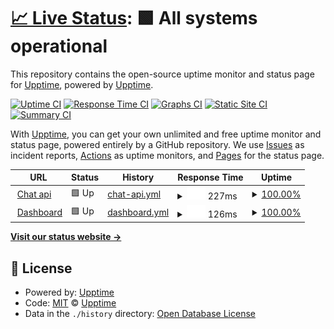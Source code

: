 # [📈 Live Status](https://upptime.github.io/upptime): <!--live status--> **🟩 All systems operational**

This repository contains the open-source uptime monitor and status page for [Upptime](https://upptime.js.org), powered by [Upptime](https://github.com/upptime/upptime).

[![Uptime CI](https://github.com/upptime/upptime/workflows/Uptime%20CI/badge.svg)](https://github.com/upptime/upptime/actions?query=workflow%3A%22Uptime+CI%22)
[![Response Time CI](https://github.com/upptime/upptime/workflows/Response%20Time%20CI/badge.svg)](https://github.com/upptime/upptime/actions?query=workflow%3A%22Response+Time+CI%22)
[![Graphs CI](https://github.com/upptime/upptime/workflows/Graphs%20CI/badge.svg)](https://github.com/upptime/upptime/actions?query=workflow%3A%22Graphs+CI%22)
[![Static Site CI](https://github.com/upptime/upptime/workflows/Static%20Site%20CI/badge.svg)](https://github.com/upptime/upptime/actions?query=workflow%3A%22Static+Site+CI%22)
[![Summary CI](https://github.com/upptime/upptime/workflows/Summary%20CI/badge.svg)](https://github.com/upptime/upptime/actions?query=workflow%3A%22Summary+CI%22)

With [Upptime](https://upptime.js.org), you can get your own unlimited and free uptime monitor and status page, powered entirely by a GitHub repository. We use [Issues](https://github.com/upptime/upptime/issues) as incident reports, [Actions](https://github.com/upptime/upptime/actions) as uptime monitors, and [Pages](https://upptime.github.io/upptime) for the status page.

<!--start: status pages-->
<!-- This summary is generated by Upptime (https://github.com/upptime/upptime) -->
<!-- Do not edit this manually, your changes will be overwritten -->
<!-- prettier-ignore -->
| URL | Status | History | Response Time | Uptime |
| --- | ------ | ------- | ------------- | ------ |
| <img alt="" src="https://favicons.githubusercontent.com/inkpen-chat-api-production.up.railway.app" height="13"> [Chat api](https://inkpen-chat-api-production.up.railway.app/) | 🟩 Up | [chat-api.yml](https://github.com/inkpen-inc/uptime/commits/HEAD/history/chat-api.yml) | <details><summary><img alt="Response time graph" src="./graphs/chat-api/response-time-week.png" height="20"> 227ms</summary><br><a href="https://upptime.github.io/upptime/history/chat-api"><img alt="Response time 227" src="https://img.shields.io/endpoint?url=https%3A%2F%2Fraw.githubusercontent.com%2Finkpen-inc%2Fuptime%2FHEAD%2Fapi%2Fchat-api%2Fresponse-time.json"></a><br><a href="https://upptime.github.io/upptime/history/chat-api"><img alt="24-hour response time 227" src="https://img.shields.io/endpoint?url=https%3A%2F%2Fraw.githubusercontent.com%2Finkpen-inc%2Fuptime%2FHEAD%2Fapi%2Fchat-api%2Fresponse-time-day.json"></a><br><a href="https://upptime.github.io/upptime/history/chat-api"><img alt="7-day response time 227" src="https://img.shields.io/endpoint?url=https%3A%2F%2Fraw.githubusercontent.com%2Finkpen-inc%2Fuptime%2FHEAD%2Fapi%2Fchat-api%2Fresponse-time-week.json"></a><br><a href="https://upptime.github.io/upptime/history/chat-api"><img alt="30-day response time 227" src="https://img.shields.io/endpoint?url=https%3A%2F%2Fraw.githubusercontent.com%2Finkpen-inc%2Fuptime%2FHEAD%2Fapi%2Fchat-api%2Fresponse-time-month.json"></a><br><a href="https://upptime.github.io/upptime/history/chat-api"><img alt="1-year response time 227" src="https://img.shields.io/endpoint?url=https%3A%2F%2Fraw.githubusercontent.com%2Finkpen-inc%2Fuptime%2FHEAD%2Fapi%2Fchat-api%2Fresponse-time-year.json"></a></details> | <details><summary><a href="https://upptime.github.io/upptime/history/chat-api">100.00%</a></summary><a href="https://upptime.github.io/upptime/history/chat-api"><img alt="All-time uptime 100.00%" src="https://img.shields.io/endpoint?url=https%3A%2F%2Fraw.githubusercontent.com%2Finkpen-inc%2Fuptime%2FHEAD%2Fapi%2Fchat-api%2Fuptime.json"></a><br><a href="https://upptime.github.io/upptime/history/chat-api"><img alt="24-hour uptime 100.00%" src="https://img.shields.io/endpoint?url=https%3A%2F%2Fraw.githubusercontent.com%2Finkpen-inc%2Fuptime%2FHEAD%2Fapi%2Fchat-api%2Fuptime-day.json"></a><br><a href="https://upptime.github.io/upptime/history/chat-api"><img alt="7-day uptime 100.00%" src="https://img.shields.io/endpoint?url=https%3A%2F%2Fraw.githubusercontent.com%2Finkpen-inc%2Fuptime%2FHEAD%2Fapi%2Fchat-api%2Fuptime-week.json"></a><br><a href="https://upptime.github.io/upptime/history/chat-api"><img alt="30-day uptime 100.00%" src="https://img.shields.io/endpoint?url=https%3A%2F%2Fraw.githubusercontent.com%2Finkpen-inc%2Fuptime%2FHEAD%2Fapi%2Fchat-api%2Fuptime-month.json"></a><br><a href="https://upptime.github.io/upptime/history/chat-api"><img alt="1-year uptime 100.00%" src="https://img.shields.io/endpoint?url=https%3A%2F%2Fraw.githubusercontent.com%2Finkpen-inc%2Fuptime%2FHEAD%2Fapi%2Fchat-api%2Fuptime-year.json"></a></details>
| <img alt="" src="https://favicons.githubusercontent.com/spring-dream-2197.fly.dev" height="13"> [Dashboard](https://spring-dream-2197.fly.dev) | 🟩 Up | [dashboard.yml](https://github.com/inkpen-inc/uptime/commits/HEAD/history/dashboard.yml) | <details><summary><img alt="Response time graph" src="./graphs/dashboard/response-time-week.png" height="20"> 126ms</summary><br><a href="https://upptime.github.io/upptime/history/dashboard"><img alt="Response time 126" src="https://img.shields.io/endpoint?url=https%3A%2F%2Fraw.githubusercontent.com%2Finkpen-inc%2Fuptime%2FHEAD%2Fapi%2Fdashboard%2Fresponse-time.json"></a><br><a href="https://upptime.github.io/upptime/history/dashboard"><img alt="24-hour response time 126" src="https://img.shields.io/endpoint?url=https%3A%2F%2Fraw.githubusercontent.com%2Finkpen-inc%2Fuptime%2FHEAD%2Fapi%2Fdashboard%2Fresponse-time-day.json"></a><br><a href="https://upptime.github.io/upptime/history/dashboard"><img alt="7-day response time 126" src="https://img.shields.io/endpoint?url=https%3A%2F%2Fraw.githubusercontent.com%2Finkpen-inc%2Fuptime%2FHEAD%2Fapi%2Fdashboard%2Fresponse-time-week.json"></a><br><a href="https://upptime.github.io/upptime/history/dashboard"><img alt="30-day response time 126" src="https://img.shields.io/endpoint?url=https%3A%2F%2Fraw.githubusercontent.com%2Finkpen-inc%2Fuptime%2FHEAD%2Fapi%2Fdashboard%2Fresponse-time-month.json"></a><br><a href="https://upptime.github.io/upptime/history/dashboard"><img alt="1-year response time 126" src="https://img.shields.io/endpoint?url=https%3A%2F%2Fraw.githubusercontent.com%2Finkpen-inc%2Fuptime%2FHEAD%2Fapi%2Fdashboard%2Fresponse-time-year.json"></a></details> | <details><summary><a href="https://upptime.github.io/upptime/history/dashboard">100.00%</a></summary><a href="https://upptime.github.io/upptime/history/dashboard"><img alt="All-time uptime 100.00%" src="https://img.shields.io/endpoint?url=https%3A%2F%2Fraw.githubusercontent.com%2Finkpen-inc%2Fuptime%2FHEAD%2Fapi%2Fdashboard%2Fuptime.json"></a><br><a href="https://upptime.github.io/upptime/history/dashboard"><img alt="24-hour uptime 100.00%" src="https://img.shields.io/endpoint?url=https%3A%2F%2Fraw.githubusercontent.com%2Finkpen-inc%2Fuptime%2FHEAD%2Fapi%2Fdashboard%2Fuptime-day.json"></a><br><a href="https://upptime.github.io/upptime/history/dashboard"><img alt="7-day uptime 100.00%" src="https://img.shields.io/endpoint?url=https%3A%2F%2Fraw.githubusercontent.com%2Finkpen-inc%2Fuptime%2FHEAD%2Fapi%2Fdashboard%2Fuptime-week.json"></a><br><a href="https://upptime.github.io/upptime/history/dashboard"><img alt="30-day uptime 100.00%" src="https://img.shields.io/endpoint?url=https%3A%2F%2Fraw.githubusercontent.com%2Finkpen-inc%2Fuptime%2FHEAD%2Fapi%2Fdashboard%2Fuptime-month.json"></a><br><a href="https://upptime.github.io/upptime/history/dashboard"><img alt="1-year uptime 100.00%" src="https://img.shields.io/endpoint?url=https%3A%2F%2Fraw.githubusercontent.com%2Finkpen-inc%2Fuptime%2FHEAD%2Fapi%2Fdashboard%2Fuptime-year.json"></a></details>

<!--end: status pages-->

[**Visit our status website →**](https://upptime.github.io/upptime)

## 📄 License

- Powered by: [Upptime](https://github.com/upptime/upptime)
- Code: [MIT](./LICENSE) © [Upptime](https://upptime.js.org)
- Data in the `./history` directory: [Open Database License](https://opendatacommons.org/licenses/odbl/1-0/)
